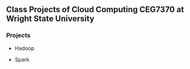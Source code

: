 ## Class Projects of Cloud Computing CEG7370 at Wright State University

### Projects
<ul>
<li>Hadoop</li>
</ul>
<ul>
<li>Spark</li>
</ul>
